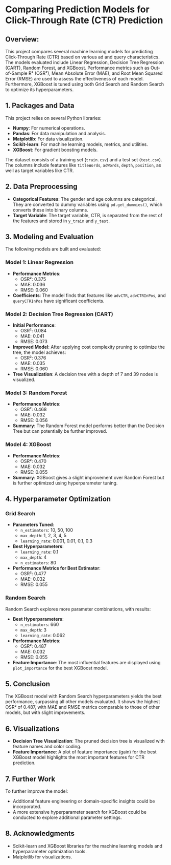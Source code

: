 # Comparing Prediction Models for Click-Through Rate (CTR) Prediction

## Overview:
This project compares several machine learning models for predicting Click-Through Rate (CTR) based on various ad and query characteristics. The models evaluated include Linear Regression, Decision Tree Regression (CART), Random Forest, and XGBoost. Performance metrics such as Out-of-Sample R² (OSR²), Mean Absolute Error (MAE), and Root Mean Squared Error (RMSE) are used to assess the effectiveness of each model. Furthermore, XGBoost is tuned using both Grid Search and Random Search to optimize its hyperparameters.

## 1. Packages and Data
This project relies on several Python libraries:
- **Numpy**: For numerical operations.
- **Pandas**: For data manipulation and analysis.
- **Matplotlib**: For data visualization.
- **Scikit-learn**: For machine learning models, metrics, and utilities.
- **XGBoost**: For gradient boosting models.

The dataset consists of a training set (`train.csv`) and a test set (`test.csv`). The columns include features like `titleWords`, `adWords`, `depth`, `position`, as well as target variables like CTR.

## 2. Data Preprocessing
- **Categorical Features**: The gender and age columns are categorical. They are converted to dummy variables using `pd.get_dummies()`, which converts these into binary columns.
- **Target Variable**: The target variable, CTR, is separated from the rest of the features and stored in `y_train` and `y_test`.

## 3. Modeling and Evaluation
The following models are built and evaluated:

### Model 1: Linear Regression
- **Performance Metrics**:
    - OSR²: 0.375
    - MAE: 0.036
    - RMSE: 0.060
- **Coefficients**: The model finds that features like `advCTR`, `advCTRInPos`, and `queryCTRInPos` have significant coefficients.

### Model 2: Decision Tree Regression (CART)
- **Initial Performance**:
    - OSR²: 0.084
    - MAE: 0.041
    - RMSE: 0.073
- **Improved Model**: After applying cost complexity pruning to optimize the tree, the model achieves:
    - OSR²: 0.376
    - MAE: 0.035
    - RMSE: 0.060
- **Tree Visualization**: A decision tree with a depth of 7 and 39 nodes is visualized.

### Model 3: Random Forest
- **Performance Metrics**:
    - OSR²: 0.468
    - MAE: 0.032
    - RMSE: 0.056
- **Summary**: The Random Forest model performs better than the Decision Tree but can potentially be further improved.

### Model 4: XGBoost
- **Performance Metrics**:
    - OSR²: 0.470
    - MAE: 0.032
    - RMSE: 0.055
- **Summary**: XGBoost gives a slight improvement over Random Forest but is further optimized using hyperparameter tuning.

## 4. Hyperparameter Optimization

### Grid Search
- **Parameters Tuned**:
    - `n_estimators`: 10, 50, 100
    - `max_depth`: 1, 2, 3, 4, 5
    - `learning_rate`: 0.001, 0.01, 0.1, 0.3
- **Best Hyperparameters**:
    - `learning_rate`: 0.1
    - `max_depth`: 4
    - `n_estimators`: 80
- **Performance Metrics for Best Estimator**:
    - OSR²: 0.477
    - MAE: 0.032
    - RMSE: 0.055

### Random Search
Random Search explores more parameter combinations, with results:
- **Best Hyperparameters**:
    - `n_estimators`: 660
    - `max_depth`: 3
    - `learning_rate`: 0.062
- **Performance Metrics**:
    - OSR²: 0.487
    - MAE: 0.032
    - RMSE: 0.055
- **Feature Importance**: The most influential features are displayed using `plot_importance` for the best XGBoost model.

## 5. Conclusion
The XGBoost model with Random Search hyperparameters yields the best performance, surpassing all other models evaluated. It shows the highest OSR² of 0.487, with MAE and RMSE metrics comparable to those of other models, but with slight improvements.

## 6. Visualizations
- **Decision Tree Visualization**: The pruned decision tree is visualized with feature names and color coding.
- **Feature Importance**: A plot of feature importance (gain) for the best XGBoost model highlights the most important features for CTR prediction.

## 7. Further Work
To further improve the model:
- Additional feature engineering or domain-specific insights could be incorporated.
- A more extensive hyperparameter search for XGBoost could be conducted to explore additional parameter settings.

## 8. Acknowledgments
- Scikit-learn and XGBoost libraries for the machine learning models and hyperparameter optimization tools.
- Matplotlib for visualizations.
